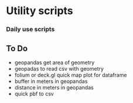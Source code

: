 # Utility scripts

### Daily use scripts


## To Do
 * geopandas get area of geometry
 * geopadas to read csv with geometry
 * folium or deck.gl quick map plot for dataframe
 * buffer in meters in geopandas
 * distance in meters in geopandas
 * quick pbf to csv
 